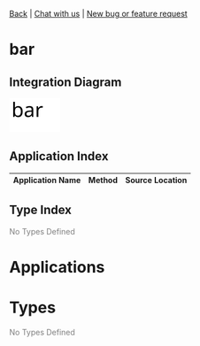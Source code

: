 

[Back](../README.md) | [Chat with us](https://anzoss.slack.com/messages/sysl-catalog/) | [New bug or feature request](https://github.com/anz-bank/sysl-catalog/issues/new)


# bar

## Integration Diagram
![](integration.svg)







## Application Index
| Application Name | Method | Source Location |
----|----|----

## Type Index





<span style="color:grey">No Types Defined</span>





# Applications






# Types










<span style="color:grey">No Types Defined</span>


<div class="footer">

